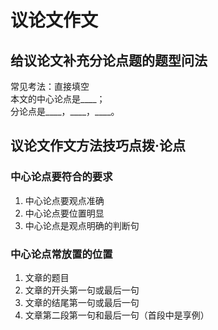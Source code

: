# 议论文作文

## 给议论文补充分论点题的题型问法

常见考法：直接填空  
本文的中心论点是\_\_\_\_；  
分论点是\_\_\_\_，\_\_\_\_，\_\_\_\_。

## 议论文作文方法技巧点拨·论点

### 中心论点要符合的要求

1. 中心论点要观点准确
2. 中心论点要位置明显
3. 中心论点是观点明确的判断句

### 中心论点常放置的位置

1. 文章的题目
2. 文章的开头第一句或最后一句
3. 文章的结尾第一句或最后一句
4. 文章第二段第一句和最后一句（首段中是享例）

